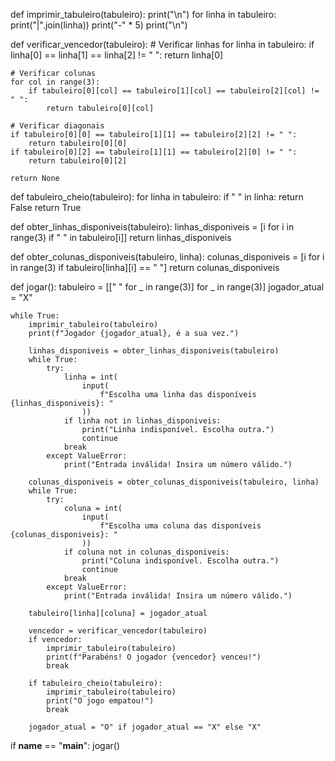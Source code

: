 def imprimir_tabuleiro(tabuleiro):
    print("\n")
    for linha in tabuleiro:
        print("|".join(linha))
        print("-" * 5)
    print("\n")


def verificar_vencedor(tabuleiro):
    # Verificar linhas
    for linha in tabuleiro:
        if linha[0] == linha[1] == linha[2] != " ":
            return linha[0]

    # Verificar colunas
    for col in range(3):
        if tabuleiro[0][col] == tabuleiro[1][col] == tabuleiro[2][col] != " ":
            return tabuleiro[0][col]

    # Verificar diagonais
    if tabuleiro[0][0] == tabuleiro[1][1] == tabuleiro[2][2] != " ":
        return tabuleiro[0][0]
    if tabuleiro[0][2] == tabuleiro[1][1] == tabuleiro[2][0] != " ":
        return tabuleiro[0][2]

    return None


def tabuleiro_cheio(tabuleiro):
    for linha in tabuleiro:
        if " " in linha:
            return False
    return True


def obter_linhas_disponiveis(tabuleiro):
    linhas_disponiveis = [i for i in range(3) if " " in tabuleiro[i]]
    return linhas_disponiveis


def obter_colunas_disponiveis(tabuleiro, linha):
    colunas_disponiveis = [i for i in range(3) if tabuleiro[linha][i] == " "]
    return colunas_disponiveis


def jogar():
    tabuleiro = [[" " for _ in range(3)] for _ in range(3)]
    jogador_atual = "X"

    while True:
        imprimir_tabuleiro(tabuleiro)
        print(f"Jogador {jogador_atual}, é a sua vez.")

        linhas_disponiveis = obter_linhas_disponiveis(tabuleiro)
        while True:
            try:
                linha = int(
                    input(
                        f"Escolha uma linha das disponíveis {linhas_disponiveis}: "
                    ))
                if linha not in linhas_disponiveis:
                    print("Linha indisponível. Escolha outra.")
                    continue
                break
            except ValueError:
                print("Entrada inválida! Insira um número válido.")

        colunas_disponiveis = obter_colunas_disponiveis(tabuleiro, linha)
        while True:
            try:
                coluna = int(
                    input(
                        f"Escolha uma coluna das disponíveis {colunas_disponiveis}: "
                    ))
                if coluna not in colunas_disponiveis:
                    print("Coluna indisponível. Escolha outra.")
                    continue
                break
            except ValueError:
                print("Entrada inválida! Insira um número válido.")

        tabuleiro[linha][coluna] = jogador_atual

        vencedor = verificar_vencedor(tabuleiro)
        if vencedor:
            imprimir_tabuleiro(tabuleiro)
            print(f"Parabéns! O jogador {vencedor} venceu!")
            break

        if tabuleiro_cheio(tabuleiro):
            imprimir_tabuleiro(tabuleiro)
            print("O jogo empatou!")
            break

        jogador_atual = "O" if jogador_atual == "X" else "X"


if __name__ == "__main__":
    jogar()

